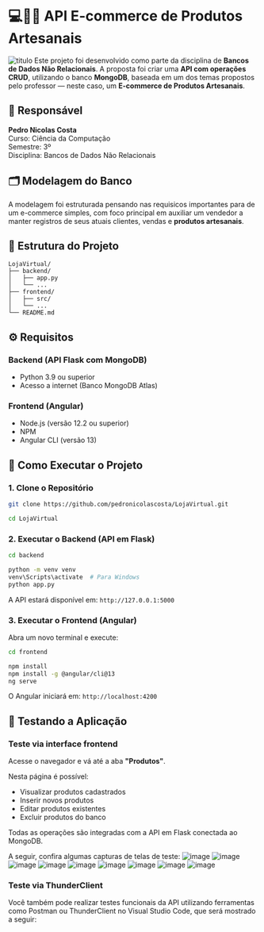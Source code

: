 # 💻🛒🧀 API E-commerce de Produtos Artesanais
![titulo](https://github.com/user-attachments/assets/c994cd99-e915-409c-b840-daf4de8dd521)
Este projeto foi desenvolvido como parte da disciplina de **Bancos de Dados Não Relacionais**. A proposta foi criar uma **API com operações CRUD**, utilizando o banco **MongoDB**, baseada em um dos temas propostos pelo professor — neste caso, um **E-commerce de Produtos Artesanais**.

## 👤 Responsável

**Pedro Nicolas Costa**  
Curso: Ciência da Computação  
Semestre: 3º  
Disciplina: Bancos de Dados Não Relacionais  

## 🗂️ Modelagem do Banco

A modelagem foi estruturada pensando nas requisicos importantes para de um e-commerce simples, com foco principal em auxiliar um vendedor a manter registros de seus atuais clientes, vendas e **produtos artesanais**.


## 📁 Estrutura do Projeto

```
LojaVirtual/
├── backend/
│   ├── app.py
│   └── ...
├── frontend/
│   ├── src/
│   └── ...
└── README.md
```

## ⚙️ Requisitos

### Backend (API Flask com MongoDB)
- Python 3.9 ou superior
- Acesso a internet (Banco MongoDB Atlas)

### Frontend (Angular)
- Node.js (versão 12.2 ou superior)
- NPM
- Angular CLI (versão 13)

## 🚀 Como Executar o Projeto

### 1. Clone o Repositório

```bash
git clone https://github.com/pedronicolascosta/LojaVirtual.git
```

```bash
cd LojaVirtual
```


### 2. Executar o Backend (API em Flask)

```bash
cd backend
```

```bash
python -m venv venv
venv\Scripts\activate  # Para Windows
python app.py
```

A API estará disponível em: ```http://127.0.0.1:5000```


### 3. Executar o Frontend (Angular)

Abra um novo terminal e execute:

```bash
cd frontend
```

```bash
npm install
npm install -g @angular/cli@13
ng serve
```

O Angular iniciará em:  ```http://localhost:4200```


## 🧪 Testando a Aplicação

### Teste via interface frontend
Acesse o navegador e vá até a aba **"Produtos"**.

Nesta página é possível:
- Visualizar produtos cadastrados
- Inserir novos produtos
- Editar produtos existentes
- Excluir produtos do banco

Todas as operações são integradas com a API em Flask conectada ao MongoDB.

A seguir, confira algumas capturas de telas de teste:
![image](https://github.com/user-attachments/assets/b3525b30-dbbc-419d-9094-f0aaf2eb2388)
![image](https://github.com/user-attachments/assets/939610fb-96c9-4402-93f1-e903566b4d3b)
![image](https://github.com/user-attachments/assets/fd6026d4-f9fe-42f3-b24a-0685dda3f449)
![image](https://github.com/user-attachments/assets/23a5ef90-c9e1-4aed-9d28-c4731788d8a1)
![image](https://github.com/user-attachments/assets/a31b25cb-7870-47b2-8506-04dcc3101a97)
![image](https://github.com/user-attachments/assets/a80959e6-1b27-49df-a850-06b00a572423)
![image](https://github.com/user-attachments/assets/d22355c6-9cec-4d79-9247-5f015663199c)
![image](https://github.com/user-attachments/assets/582656d9-a67e-434a-aee4-fa3c2dff2344)
![image](https://github.com/user-attachments/assets/e0cc438e-a5d1-4f28-8d85-66e793886626)

### Teste via ThunderClient
Você também pode realizar testes funcionais da API utilizando ferramentas como Postman ou ThunderClient no Visual Studio Code, que será mostrado a seguir:
